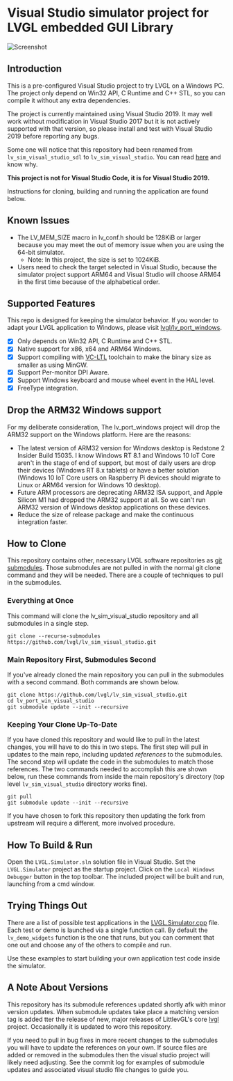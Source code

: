 ﻿# Visual Studio simulator project for LVGL embedded GUI Library

![Screenshot](Screenshot.png)

## Introduction

This is a pre-configured Visual Studio project to try LVGL on a Windows PC. The
project only depend on Win32 API, C Runtime and C++ STL, so you can compile it
without any extra dependencies.

The project is currently maintained using Visual Studio 2019. It may well work
without modification in Visual Studio 2017 but it is not actively supported 
with that version, so please install and test with Visual Studio 2019 before 
reporting any bugs.

Some one will notice that this repository had been renamed from 
`lv_sim_visual_studio_sdl` to `lv_sim_visual_studio`. You can read 
[here](https://github.com/lvgl/lvgl/issues/2043) and know why.

**This project is not for Visual Studio Code, it is for Visual Studio 2019.**

Instructions for cloning, building and running the application are found below.

## Known Issues

- The LV_MEM_SIZE macro in lv_conf.h should be 128KiB or larger because you may
  meet the out of memory issue when you are using the 64-bit simulator.
  - Note: In this project, the size is set to 1024KiB.
- Users need to check the target selected in Visual Studio, because the 
  simulator project support ARM64 and Visual Studio will choose ARM64 in the 
  first time because of the alphabetical order.

## Supported Features

This repo is designed for keeping the simulator behavior. If you wonder to 
adapt your LVGL application to Windows, please visit 
[lvgl/lv_port_windows](https://github.com/lvgl/lv_port_windows).

- [x] Only depends on Win32 API, C Runtime and C++ STL.
- [x] Native support for x86, x64 and ARM64 Windows.
- [x] Support compiling with [VC-LTL](https://github.com/Chuyu-Team/VC-LTL) 
      toolchain to make the binary size as smaller as using MinGW.
- [x] Support Per-monitor DPI Aware.
- [x] Support Windows keyboard and mouse wheel event in the HAL level.
- [x] FreeType integration.

## Drop the ARM32 Windows support

For my deliberate consideration, The lv_port_windows project will drop the ARM32
support on the Windows platform. Here are the reasons:

- The latest version of ARM32 version for Windows desktop is Redstone 2 Insider
  Build 15035. I know Windows RT 8.1 and Windows 10 IoT Core aren't in the 
  stage of end of support, but most of daily users are drop their devices 
  (Windows RT 8.x tablets) or have a better solution (Windows 10 IoT Core users
  on Raspberry Pi devices should migrate to Linux or ARM64 version for Windows 
  10 desktop).
- Future ARM processors are deprecating ARM32 ISA support, and Apple Silicon M1
  had dropped the ARM32 support at all. So we can't run ARM32 version of Windows
  desktop applications on these devices.
- Reduce the size of release package and make the continuous integration faster.

## How to Clone

This repository contains other, necessary LVGL software repositories as 
[git submodules](https://git-scm.com/book/en/v2/Git-Tools-Submodules). Those 
submodules are not pulled in with the normal git clone command and they will be
needed. There are a couple of techniques to pull in the submodules.

### Everything at Once

This command will clone the lv_sim_visual_studio repository and all submodules
in a single step.

```
git clone --recurse-submodules https://github.com/lvgl/lv_sim_visual_studio.git
```

### Main Repository First, Submodules Second

If you've already cloned the main repository you can pull in the submodules 
with a second command. Both commands are shown below.

```
git clone https://github.com/lvgl/lv_sim_visual_studio.git
cd lv_port_win_visual_studio
git submodule update --init --recursive
```

### Keeping Your Clone Up-To-Date

If you have cloned this repository and would like to pull in the latest 
changes, you will have to do this in two steps. The first step will pull in
updates to the main repo, including updated _references_ to the submodules. The
second step will update the code in the submodules to match those references.
The two commands needed to accomplish this are shown below, run these commands
from inside the main repository's directory (top level `lv_sim_visual_studio`
directory works fine).

```
git pull
git submodule update --init --recursive
```

If you have chosen to fork this repository then updating the fork from upstream
will require a different, more involved procedure.

## How To Build & Run

Open the `LVGL.Simulator.sln` solution file in Visual Studio. Set the 
`LVGL.Simulator` project as the startup project. Click on the `Local Windows
Debugger` button in the top toolbar.  The included project will be built and 
run, launching from a cmd window.

## Trying Things Out

There are a list of possible test applications in the 
[LVGL.Simulator.cpp](LVGL.Simulator/LVGL.Simulator.cpp) file. Each test or demo
is launched via a single function call.  By default the `lv_demo_widgets` 
function is the one that runs, but you can comment that one out and choose any
of the others to compile and run.

Use these examples to start building your own application test code inside the
simulator.

## A Note About Versions

This repository has its submodule references updated shortly afk with minor 
version updates. When submodule updates take place a matching version tag is
added tter the release of new, major releases of LittlevGL's core 
[lvgl](https://github.com/lvgl/lvgl) project. Occasionally it is updated to
woro this repository.

If you need to pull in bug fixes in more recent changes to the submodules you
will have to update the references on your own. If source files are added or
removed in the submodules then the visual studio project will likely need
adjusting. See the commit log for examples of submodule updates and associated
visual studio file changes to guide you.
